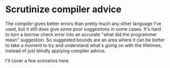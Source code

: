 # Scrutinize compiler advice


The compiler gives better errors than pretty much any other language I've used, but it still does give some poor suggestions in some cases.
It's hard to turn a borrow check error into an accurate "what did the programmer mean" suggestion.
So suggested bounds are an area where it can be better to take a moment to try and understand what's going on with the lifetimes,
instead of just blindly applying compiler advice.

I'll cover a few scenarios here.

